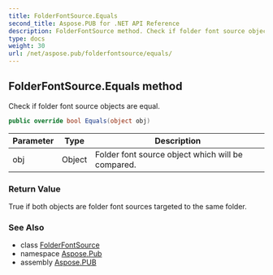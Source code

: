 ```yaml
---
title: FolderFontSource.Equals
second_title: Aspose.PUB for .NET API Reference
description: FolderFontSource method. Check if folder font source objects are equal
type: docs
weight: 30
url: /net/aspose.pub/folderfontsource/equals/
---
```

## FolderFontSource.Equals method

Check if folder font source objects are equal.

```csharp
public override bool Equals(object obj)
```

| Parameter | Type | Description |
| --- | --- | --- |
| obj | Object | Folder font source object which will be compared. |

### Return Value

True if both objects are folder font sources targeted to the same folder.

### See Also

* class [FolderFontSource](../)
* namespace [Aspose.Pub](../../folderfontsource/)
* assembly [Aspose.PUB](../../../)


